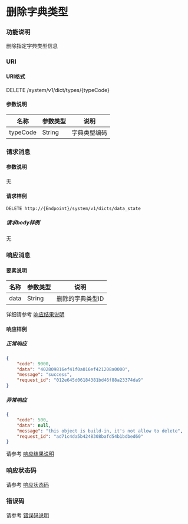 # 删除字典类型

### 功能说明
删除指定字典类型信息

### URI
#### URI格式  
DELETE /system/v1/dict/types/{typeCode}

#### 参数说明  
| 名称 | 参数类型 | 说明 |
| --- | --- | --- |
| typeCode | String | 字典类型编码 |

### 请求消息
#### 参数说明  
无

#### 请求样例  
```
DELETE http://{Endpoint}/system/v1/dicts/data_state
```
##### 请求body样例
无

### 响应消息
#### 要素说明
| 名称 | 参数类型 | 说明 |
| --- | --- | --- |
| data | String | 删除的字典类型ID |

详细请参考 [响应结果说明](../../../common/response/result.md#要素说明)  

#### 响应样例
##### 正常响应
```json
{
	"code": 9000,
	"data": "402809816ef41f0a016ef421208a0000",
	"message": "success",
	"request_id": "012e645d06184381bd46f88a23374da9"
}
```
##### 异常响应
```json
{
	"code": 500,
	"data": null,
	"message": "this object is build-in, it's not allow to delete",
	"request_id": "ad71c4da5b4248308bafd54b1bdbed60"
}
```
请参考 [响应结果说明](../../../common/response/result.md#异常响应样例)

### 响应状态码
请参考 [响应状态码](../../../common/response/status.md)

### 错误码
请参考 [错误码说明](../../../common/errorCode/README.md)